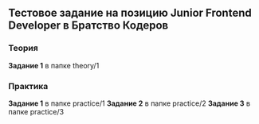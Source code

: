 ## Тестовое задание на позицию Junior Frontend Developer в Братство Кодеров

### Теория

**Задание 1** в папке theory/1

### Практика

**Задание 1** в папке practice/1
**Задание 2** в папке practice/2
**Задание 3** в папке practice/3
